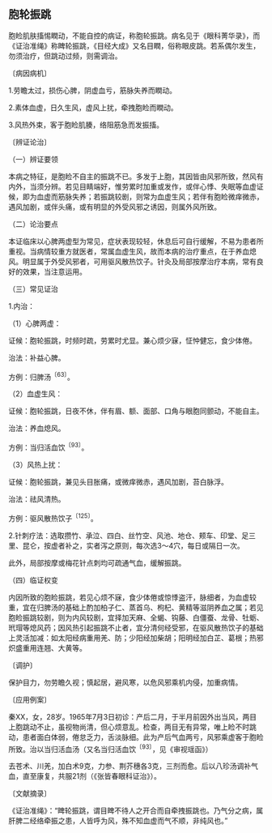 ## 胞轮振跳

胞睑肌肤搐惕瞤动，不能自控的病证，称胞轮振跳。病名见于《眼科菁华录》，而《证治准绳》称睥轮振跳，《目经大成》又名目瞤，俗称眼皮跳。若系偶尔发生，勿须治疗，但跳动过频，则需调治。

〔病因病机〕

1.劳瞻太过，损伤心脾，阴虚血亏，筋脉失养而瞤动。

2.素体血虚，日久生风，虚风上扰，牵拽胞睑而瞤动。

3.风热外束，客于胞睑肌腠，络阻筋急而发振搐。

〔辨证论治〕

（一）辨证要领

本病之特征，是胞睑不自主的振跳不已。多发于上胞，其因皆由风邪所致，然风有内外，当须分辨。若见目睛端好，惟劳累时加重或发作，或伴心悸、失眠等血虚证候，即为血虚而筋脉失养；若振跳较剧，则常为血虚生风；若伴有胞睑微痒微赤，遇风加剧，或伴头痛，或有明显的外受风邪之诱因，则属外风所致。

（二）论治要点

本证临床以心脾两虚型为常见，症状表现较轻，休息后可自行缓解，不易为患者所重视。当病情较重方就医者，常属血虚生风，故而本病的治疗重点，在于养血熄风。明显属于外受风邪者，可用驱风散热饮子。针灸及局部按摩治疗本病，常有良好的效果，当注意运用。

（三）常见证治

1.内治：

（1）心脾两虚：

证候：胞轮振跳，时频时疏，劳累时尤显。兼心烦少寐，怔忡健忘，食少体倦。

治法：补益心脾。

方例：归脾汤<sup>〔63〕</sup>。

（2）血虚生风：

证候：胞轮振跳，日夜不休，伴有眉、额、面部、口角与眼胞同颤动，不能自主。

治法：养血熄风。

方例：当归活血饮<sup>〔93〕</sup>。

（3）风热上扰：

证候：胞轮振跳，兼见头目胀痛，或微痒微赤，遇风加剧，苔白脉浮。

治法：祛风清热。

方例：驱风散热饮子<sup>〔125〕</sup>。

2.针刺疗法：选取攒竹、承泣、四白、丝竹空、风池、地仓、颊车、印堂、足三里、昆仑，按虚者补之，实者泻之原则，每次选3〜4穴，每日或隔日一次。

此外，局部按摩或梅花针点刺均可疏通气血，缓解振跳。

（四）临证权变

内因所致的胞睑振跳，若见心烦不寐，食少体倦或惊悸盗汗，脉细者，为血虚较重，宜在归脾汤的基础上酌加柏子仁、蒸首乌、枸杞、黄精等滋阴养血之属；若见胞睑振跳较剧，则为内风较剧，宜择加天麻、全蝎、钩藤、白僵蚕、龙骨、牡蛎、玳瑁等熄风药；因风热引起振跳不止者，宜分清何经受邪，在驱风散热饮子的基础上灵活加减：如太阳经病重用羌、防；少阳经加柴胡；阳明经加白芷、葛根；热邪炽盛重用连翘、大黄等。

〔调护〕

保护目力，勿劳瞻久视；慎起居，避风寒，以危风邪乘机内侵，加重病情。

〔应用例案〕

秦XX，女，28岁。1965年7月3日初诊：产后二月，于半月前因外出当风，两目上胞跳动不止，虽视物尚清，但心烦意乱。检查，两目无有异常，唯上睑不时跳动，患者面白体弱，倦怠乏力，舌淡脉细。此为产后气血两亏，风邪乘虚客于胞睑所致。治以当归活血汤（又名当归活血饮<sup>〔93〕</sup>，见《审视瑶函》）

去苍术、川羌，加白术9克，力参、荆芥穗各3克，三剂而愈。后以八珍汤调补气血，直至康复，共服21剂（《张皆春眼科证治》）。

〔文献摘录〕

《证治准绳》：“睥轮振跳，谓目睥不待人之开合而自牵拽振跳也。乃气分之病，属肝脾二经络牵振之患，人皆呼为风，殊不知血虚而气不顺，非纯风也。”
